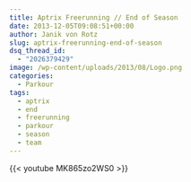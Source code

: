 ```yaml
---
title: Aptrix Freerunning // End of Season
date: 2013-12-05T09:08:51+00:00
author: Janik von Rotz
slug: aptrix-freerunning-end-of-season
dsq_thread_id:
  - "2026379429"
image: /wp-content/uploads/2013/08/Logo.png
categories:
  - Parkour
tags:
  - aptrix
  - end
  - freerunning
  - parkour
  - season
  - team
---
```

{{< youtube MK865zo2WS0 >}}